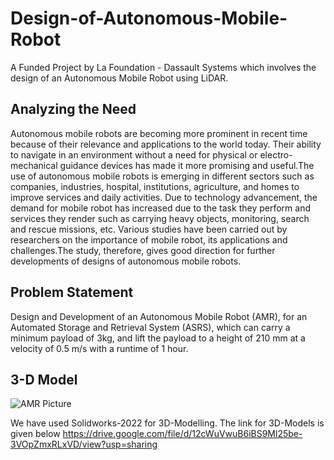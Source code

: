 # Design-of-Autonomous-Mobile-Robot
A Funded Project by La Foundation - Dassault Systems which involves the design of an Autonomous Mobile Robot using LiDAR.

## Analyzing the Need
Autonomous mobile robots are becoming more prominent in recent time because of their relevance and applications to the world today. Their ability to navigate in an environment without a need for physical or electro-mechanical guidance devices has made it more promising and useful.The use of autonomous mobile robots is emerging in different sectors such as companies, industries, hospital, institutions, agriculture, and homes to improve services and daily activities. Due to technology advancement, the demand for mobile robot has increased due to the task they perform and services they render such as carrying heavy objects, monitoring, search and rescue missions, etc. Various studies have been carried out by researchers on the importance of mobile robot, its applications and challenges.The study, therefore, gives good direction for further developments of designs of autonomous mobile robots.

## Problem Statement
Design and Development of an Autonomous Mobile Robot (AMR), for an Automated Storage and Retrieval System (ASRS), which can carry a minimum payload of 3kg, and lift the payload to a height of 210 mm at a velocity of 0.5 m/s with a runtime of 1 hour.

## 3-D Model
![AMR Picture](https://user-images.githubusercontent.com/118447607/202997787-54b46745-2fcf-470c-8172-524fd8318e5e.PNG)

We have used Solidworks-2022 for 3D-Modelling. The link for 3D-Models is given below
https://drive.google.com/file/d/12cWuVwuB6iBS9Ml25be-3VOpZmxRLxVD/view?usp=sharing
